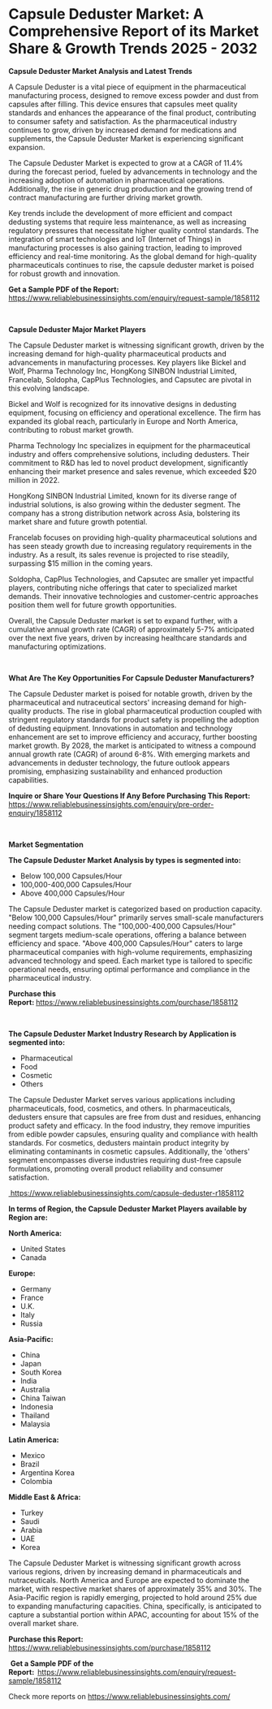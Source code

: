<p><h1>Capsule Deduster Market: A Comprehensive Report of its Market Share & Growth Trends 2025 - 2032</h1></p><p><strong>Capsule Deduster Market Analysis and Latest Trends</strong></p>
<p><p>A Capsule Deduster is a vital piece of equipment in the pharmaceutical manufacturing process, designed to remove excess powder and dust from capsules after filling. This device ensures that capsules meet quality standards and enhances the appearance of the final product, contributing to consumer safety and satisfaction. As the pharmaceutical industry continues to grow, driven by increased demand for medications and supplements, the Capsule Deduster Market is experiencing significant expansion. </p><p>The Capsule Deduster Market is expected to grow at a CAGR of 11.4% during the forecast period, fueled by advancements in technology and the increasing adoption of automation in pharmaceutical operations. Additionally, the rise in generic drug production and the growing trend of contract manufacturing are further driving market growth. </p><p>Key trends include the development of more efficient and compact dedusting systems that require less maintenance, as well as increasing regulatory pressures that necessitate higher quality control standards. The integration of smart technologies and IoT (Internet of Things) in manufacturing processes is also gaining traction, leading to improved efficiency and real-time monitoring. As the global demand for high-quality pharmaceuticals continues to rise, the capsule deduster market is poised for robust growth and innovation.</p></p>
<p><strong>Get a Sample PDF of the Report:&nbsp;</strong> <a href="https://www.reliablebusinessinsights.com/enquiry/request-sample/1858112?utm_campaign=2132&utm_medium=2&utm_source=Github&utm_content=ia&utm_term=19022025&utm_id=capsule-deduster">https://www.reliablebusinessinsights.com/enquiry/request-sample/1858112</a></p>
<p>&nbsp;</p>
<p><strong>Capsule Deduster Major Market Players</strong></p>
<p><p>The Capsule Deduster market is witnessing significant growth, driven by the increasing demand for high-quality pharmaceutical products and advancements in manufacturing processes. Key players like Bickel and Wolf, Pharma Technology Inc, HongKong SINBON Industrial Limited, Francelab, Soldopha, CapPlus Technologies, and Capsutec are pivotal in this evolving landscape.</p><p>Bickel and Wolf is recognized for its innovative designs in dedusting equipment, focusing on efficiency and operational excellence. The firm has expanded its global reach, particularly in Europe and North America, contributing to robust market growth.</p><p>Pharma Technology Inc specializes in equipment for the pharmaceutical industry and offers comprehensive solutions, including dedusters. Their commitment to R&D has led to novel product development, significantly enhancing their market presence and sales revenue, which exceeded $20 million in 2022.</p><p>HongKong SINBON Industrial Limited, known for its diverse range of industrial solutions, is also growing within the deduster segment. The company has a strong distribution network across Asia, bolstering its market share and future growth potential.</p><p>Francelab focuses on providing high-quality pharmaceutical solutions and has seen steady growth due to increasing regulatory requirements in the industry. As a result, its sales revenue is projected to rise steadily, surpassing $15 million in the coming years.</p><p>Soldopha, CapPlus Technologies, and Capsutec are smaller yet impactful players, contributing niche offerings that cater to specialized market demands. Their innovative technologies and customer-centric approaches position them well for future growth opportunities.</p><p>Overall, the Capsule Deduster market is set to expand further, with a cumulative annual growth rate (CAGR) of approximately 5-7% anticipated over the next five years, driven by increasing healthcare standards and manufacturing optimizations.</p></p>
<p>&nbsp;</p>
<p><strong>What Are The Key Opportunities For Capsule Deduster Manufacturers?</strong></p>
<p><p>The Capsule Deduster market is poised for notable growth, driven by the pharmaceutical and nutraceutical sectors' increasing demand for high-quality products. The rise in global pharmaceutical production coupled with stringent regulatory standards for product safety is propelling the adoption of dedusting equipment. Innovations in automation and technology enhancement are set to improve efficiency and accuracy, further boosting market growth. By 2028, the market is anticipated to witness a compound annual growth rate (CAGR) of around 6-8%. With emerging markets and advancements in deduster technology, the future outlook appears promising, emphasizing sustainability and enhanced production capabilities.</p></p>
<p><strong>Inquire or Share Your Questions If Any Before Purchasing This Report:</strong> <a href="https://www.reliablebusinessinsights.com/enquiry/pre-order-enquiry/1858112?utm_campaign=2132&utm_medium=2&utm_source=Github&utm_content=ia&utm_term=19022025&utm_id=capsule-deduster">https://www.reliablebusinessinsights.com/enquiry/pre-order-enquiry/1858112</a></p>
<p>&nbsp;</p>
<p><strong>Market Segmentation</strong></p>
<p><strong>The Capsule Deduster Market Analysis by types is segmented into:</strong></p>
<p><ul><li>Below 100,000 Capsules/Hour</li><li>100,000-400,000 Capsules/Hour</li><li>Above 400,000 Capsules/Hour</li></ul></p>
<p><p>The Capsule Deduster market is categorized based on production capacity. "Below 100,000 Capsules/Hour" primarily serves small-scale manufacturers needing compact solutions. The "100,000-400,000 Capsules/Hour" segment targets medium-scale operations, offering a balance between efficiency and space. "Above 400,000 Capsules/Hour" caters to large pharmaceutical companies with high-volume requirements, emphasizing advanced technology and speed. Each market type is tailored to specific operational needs, ensuring optimal performance and compliance in the pharmaceutical industry.</p></p>
<p><strong>Purchase this Report:&nbsp;</strong><a href="https://www.reliablebusinessinsights.com/purchase/1858112?utm_campaign=2132&utm_medium=2&utm_source=Github&utm_content=ia&utm_term=19022025&utm_id=capsule-deduster">https://www.reliablebusinessinsights.com/purchase/1858112</a></p>
<p>&nbsp;</p>
<p><strong>The Capsule Deduster Market Industry Research by Application is segmented into:</strong></p>
<p><ul><li>Pharmaceutical</li><li>Food</li><li>Cosmetic</li><li>Others</li></ul></p>
<p><p>The Capsule Deduster Market serves various applications including pharmaceuticals, food, cosmetics, and others. In pharmaceuticals, dedusters ensure that capsules are free from dust and residues, enhancing product safety and efficacy. In the food industry, they remove impurities from edible powder capsules, ensuring quality and compliance with health standards. For cosmetics, dedusters maintain product integrity by eliminating contaminants in cosmetic capsules. Additionally, the 'others' segment encompasses diverse industries requiring dust-free capsule formulations, promoting overall product reliability and consumer satisfaction.</p></p>
<p><a href="https://www.reliablebusinessinsights.com/capsule-deduster-r1858112?utm_campaign=2132&utm_medium=2&utm_source=Github&utm_content=ia&utm_term=19022025&utm_id=capsule-deduster">&nbsp;https://www.reliablebusinessinsights.com/capsule-deduster-r1858112</a></p>
<p><strong>In terms of Region, the Capsule Deduster Market Players available by Region are:</strong></p>
<p>
    <p> <strong> North America: </strong>
        <ul>
            <li>United States</li>
            <li>Canada</li>
        </ul>
        </p> 
    <p> <strong> Europe: </strong>
        <ul>
            <li>Germany</li>
            <li>France</li>
            <li>U.K.</li>
            <li>Italy</li>
            <li>Russia</li>
        </ul>
        </p> 
    <p> <strong> Asia-Pacific: </strong>
        <ul>
            <li>China</li>
            <li>Japan</li>
            <li>South Korea</li>
            <li>India</li>
            <li>Australia</li>
            <li>China Taiwan</li>
            <li>Indonesia</li>
            <li>Thailand</li>
            <li>Malaysia</li>
        </ul>
        </p> 
    <p> <strong> Latin America: </strong>
        <ul>
            <li>Mexico</li>
            <li>Brazil</li>
            <li>Argentina Korea</li>
            <li>Colombia</li>
        </ul>
        </p> 
    <p> <strong> Middle East & Africa: </strong>
        <ul>
            <li>Turkey</li>
            <li>Saudi</li>
            <li>Arabia</li>
            <li>UAE</li>
            <li>Korea</li>
        </ul>
    </p>
    </p>
<p><p>The Capsule Deduster Market is witnessing significant growth across various regions, driven by increasing demand in pharmaceuticals and nutraceuticals. North America and Europe are expected to dominate the market, with respective market shares of approximately 35% and 30%. The Asia-Pacific region is rapidly emerging, projected to hold around 25% due to expanding manufacturing capacities. China, specifically, is anticipated to capture a substantial portion within APAC, accounting for about 15% of the overall market share.</p></p>
<p><strong>Purchase this Report: </strong><a href="https://www.reliablebusinessinsights.com/purchase/1858112?utm_campaign=2132&utm_medium=2&utm_source=Github&utm_content=ia&utm_term=19022025&utm_id=capsule-deduster">https://www.reliablebusinessinsights.com/purchase/1858112</a></p>
<p>&nbsp;<strong>Get a Sample PDF of the Report:&nbsp;&nbsp;</strong><a href="https://www.reliablebusinessinsights.com/enquiry/request-sample/1858112?utm_campaign=2132&utm_medium=2&utm_source=Github&utm_content=ia&utm_term=19022025&utm_id=capsule-deduster">https://www.reliablebusinessinsights.com/enquiry/request-sample/1858112</a></p>
<p><strong></strong></p>
<p>Check more reports on <a href="https://www.reliablebusinessinsights.com/?utm_campaign=2132&utm_medium=2&utm_source=Github&utm_content=ia&utm_term=19022025&utm_id=capsule-deduster">https://www.reliablebusinessinsights.com/</a></p>